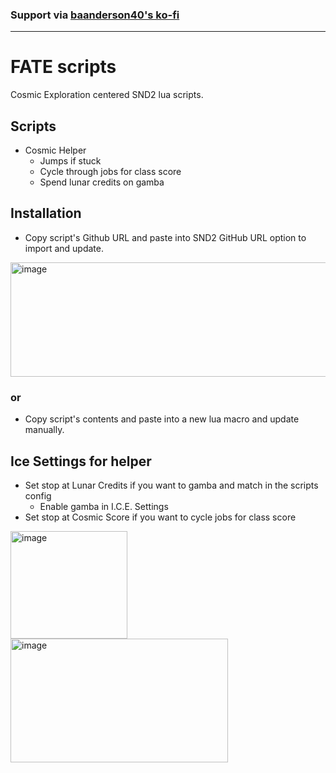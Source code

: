 ### Support via [baanderson40's ko-fi](https://ko-fi.com/baanderson40)
---

# FATE scripts

Cosmic Exploration centered SND2 lua scripts. 

## Scripts
- Cosmic Helper
  - Jumps if stuck
  - Cycle through jobs for class score
  - Spend lunar credits on gamba

## Installation
- Copy script's Github URL and paste into SND2 GitHub URL option to import and update.
<img width="747" height="183" alt="image" src="https://github.com/user-attachments/assets/4af080ef-54a9-4ff1-8f9b-09fd740ac514" />

### or

- Copy script's contents and paste into a new lua macro and update manually.

## Ice Settings for helper
- Set stop at Lunar Credits if you want to gamba and match in the scripts config
  - Enable gamba in I.C.E. Settings
- Set stop at Cosmic Score if you want to cycle jobs for class score
 <img width="187" height="172" alt="image" src="https://github.com/user-attachments/assets/f2454629-b158-4bd0-8500-86f69c9ef98b" />
 <img width="348" height="198" alt="image" src="https://github.com/user-attachments/assets/05fe9d03-8ef5-462f-b4f6-f93a85382d51" />

 
